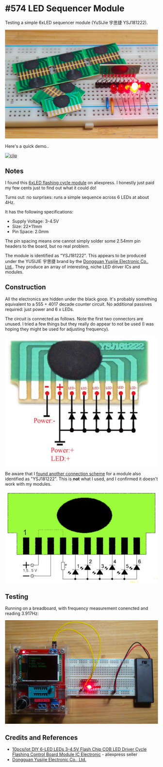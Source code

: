 # #574 LED Sequencer Module

Testing a simple 6xLED sequencer module (YuSiJie 宇思捷 YSJ181222).

![Build](./assets/YSJ181222_build.jpg?raw=true)

Here's a quick demo..

[![clip](https://img.youtube.com/vi/MbM46GIVMW8/0.jpg)](https://www.youtube.com/watch?v=MbM46GIVMW8)

## Notes

I found this
[6xLED flashing cycle module](https://www.aliexpress.com/item/4001314825358.html) on aliexpress.
I honestly just paid my few cents just to find out what it could do!

Turns out: no surprises: runs a simple sequence across 6 LEDs at about 4Hz.

It has the following specifications:

* Supply Voltage: 3-4.5V
* Size: 22*11mm
* Pin Space: 2.0mm

The pin spacing means one cannot simply solder some 2.54mm pin headers to the board, but no real problem.

The module is identified as "YSJ181222".
This appears to be produced under the YUSIJIE 宇思捷 brand by the
[Dongguan Yusijie Electronic Co., Ltd.](https://dgysj.en.alibaba.com/productgrouplist-821419988-2/LED_drive_ic_and_module.html).
They produce an array of interesting, niche LED driver ICs and modules.

## Construction

All the electronics are hidden under the black goop. It's probably something equivalent to a 555 + 4017 decade counter
circuit. No additional passives required: just power and 6 x LEDs.

The circuit is connected as follows.
Note the first two connectors are unused. I tried a few things but they really do appear to not be used (I was hoping they might be used for adjusting frequency).

![YSJ181222_schematic](./assets/YSJ181222_schematic.jpg?raw=true)

Be aware that I
[found another connection scheme](https://www.youtube.com/watch?v=VVGl8AEwOd4)
for a module also identified as "YSJ181222".
This is **not** what I used, and I confirmed it doesn't work with my modules.

![alternative_schematic](./assets/alternative_schematic.jpg?raw=true)

## Testing

Running on a breadboard, with frequency measurement conencted and reading 3.917Hz:

![Breadboard Build](./assets/YSJ181222_bb_build.jpg?raw=true)

## Credits and References

* [10pcs/lot DIY 6-LED LEDs 3-4.5V Flash Chip COB LED Driver Cycle Flashing Control Board Module IC Electronic](https://www.aliexpress.com/item/4001314825358.html) - aliexpress seller
* [Dongguan Yusijie Electronic Co., Ltd.](https://dgysj.en.alibaba.com/productgrouplist-821419988-2/LED_drive_ic_and_module.html)
